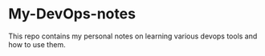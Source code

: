# My-DevOps-notes

This repo contains my personal notes on learning various devops tools and how to use them.
